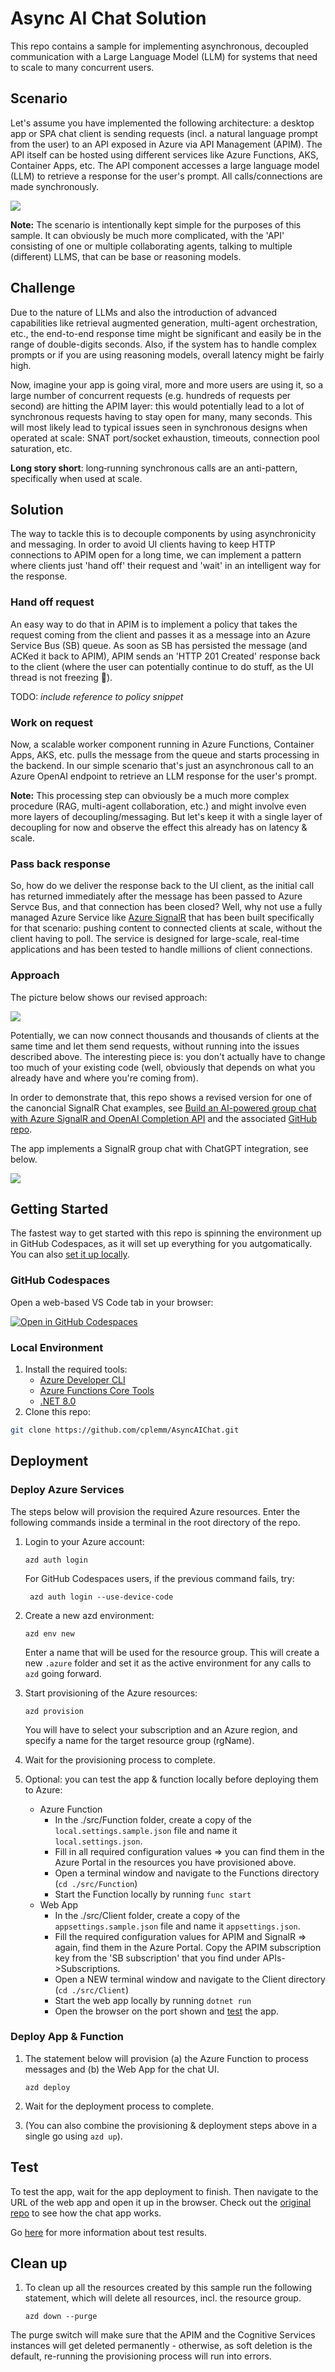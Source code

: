 # Async AI Chat Solution

This repo contains a sample for implementing asynchronous, decoupled communication with a Large Language Model (LLM) for systems that need to scale to many concurrent users.

## Scenario
Let's assume you have implemented the following architecture: a desktop app or SPA chat client is sending requests (incl. a natural language prompt from the user) to an API exposed in Azure via API Management (APIM). The API itself can be hosted using different services like Azure Functions, AKS, Container Apps, etc. The API component accesses a large language model (LLM) to retrieve a response for the user's prompt. All calls/connections are made synchronously.

![](Doc/sync_chat.png)

**Note:** The scenario is intentionally kept simple for the purposes of this sample. It can obviously be much more complicated, with the 'API' consisting of one or multiple collaborating agents, talking to multiple (different) LLMS, that can be base or reasoning models. 

## Challenge
Due to the nature of LLMs and also the introduction of advanced capabilities like retrieval augmented generation, multi-agent orchestration, etc., the end-to-end response time might be significant and easily be in the range of double-digits seconds. Also, if the system has to handle complex prompts or if you are using reasoning models, overall latency might be fairly high.

Now, imagine your app is going viral, more and more users are using it, so a large number of concurrent requests (e.g. hundreds of requests per second) are hitting the APIM layer: this would potentially lead to a lot of synchronous requests having to stay open for many, many seconds. This will most likely lead to typical issues seen in synchronous designs when operated at scale: SNAT port/socket exhaustion, timeouts, connection pool saturation, etc. 

**Long story short**: long‑running synchronous calls are an anti-pattern, specifically when used at scale.

## Solution
The way to tackle this is to decouple components by using asynchronicity and messaging. In order to avoid UI clients having to keep HTTP connections to APIM open for a long time, we can implement a pattern where clients just 'hand off' their request and 'wait' in an intelligent way for the response.

### Hand off request
An easy way to do that in APIM is to implement a policy that takes the request coming from the client and passes it as a message into an Azure Service Bus (SB) queue. As soon as SB has persisted the message (and ACKed it back to APIM), APIM sends an 'HTTP 201 Created' response back to the client (where the user can potentially continue to do stuff, as the UI thread is not freezing 🙂).

TODO: _include reference to policy snippet_

### Work on request
Now, a scalable worker component running in Azure Functions, Container Apps, AKS, etc. pulls the message from the queue and starts processing in the backend. In our simple scenario that's just an asynchronous call to an Azure OpenAI endpoint to retrieve an LLM response for the user's prompt. 

**Note:** This processing step can obviously be a much more complex procedure (RAG, multi-agent collaboration, etc.) and might involve even more layers of decoupling/messaging. But let's keep it with a single layer of decoupling for now and observe the effect this already has on latency & scale.

### Pass back response
So, how do we deliver the response back to the UI client, as the initial call has returned immediately after the message has been passed to Azure Servce Bus, and that connection has been closed?
Well, why not use a fully managed Azure Service like [Azure SignalR](https://learn.microsoft.com/en-us/azure/azure-signalr/signalr-overview) that has been built specifically for that scenario: pushing content to connected clients at scale, without the client having to poll.
The service is designed for large-scale, real-time applications and has been tested to handle millions of client connections.

### Approach
The picture below shows our revised approach:

![](Doc/async_chat.png)

Potentially, we can now connect thousands and thousands of clients at the same time and let them send requests, without running into the issues described above. The interesting piece is: you don't actually have to change too much of your existing code (well, obviously that depends on what you already have and where you're coming from). 

In order to demonstrate that, this repo shows a revised version for one of the canoncial SignalR Chat examples, see [Build an AI-powered group chat with Azure SignalR and OpenAI Completion API](https://learn.microsoft.com/en-us/azure/azure-signalr/signalr-tutorial-group-chat-with-openai) and the associated [GitHub repo](https://github.com/aspnet/AzureSignalR-samples/tree/main/samples/AIStreaming).

The app implements a SignalR group chat with ChatGPT integration, see below.

![](Doc/chat.jpg)

## Getting Started 
The fastest way to get started with this repo is spinning the environment up in GitHub Codespaces, as it will set up everything for you autgomatically. You can also [set it up locally](#local-environment).

### GitHub Codespaces
Open a web-based VS Code tab in your browser:

[![Open in GitHub Codespaces](https://img.shields.io/static/v1?style=for-the-badge&label=GitHub+Codespaces&message=Open&color=brightgreen&logo=github)](https://github.com/codespaces/new?template_repository=cplemm/AsyncAIChat)

### Local Environment
1. Install the required tools:
    - [Azure Developer CLI](https://aka.ms/azure-dev/install)
    - [Azure Functions Core Tools](https://github.com/Azure/azure-functions-core-tools/blob/main/README.md)
    - [.NET 8.0](https://dotnet.microsoft.com/download/dotnet/8.0)
2. Clone this repo:
```bash  
git clone https://github.com/cplemm/AsyncAIChat.git
```

## Deployment

### Deploy Azure Services

The steps below will provision the required Azure resources. Enter the following commands inside a terminal in the root directory of the repo. 

1. Login to your Azure account:

    ```shell
    azd auth login
    ```

    For GitHub Codespaces users, if the previous command fails, try:

   ```shell
    azd auth login --use-device-code
    ```

2. Create a new azd environment:

    ```shell
    azd env new
    ```

    Enter a name that will be used for the resource group.
    This will create a new `.azure` folder and set it as the active environment for any calls to `azd` going forward.
   
3. Start provisioning of the Azure resources:

    ```shell
    azd provision
    ```

    You will have to select your subscription and an Azure region, and specify a name for the target resource group (rgName).

4. Wait for the provisioning process to complete.
5. Optional: you can test the app & function locally before deploying them to Azure:
   
     - Azure Function
         - In the ./src/Function folder, create a copy of the ```local.settings.sample.json``` file and name it ```local.settings.json```.
         - Fill in all required configuration values => you can find them in the Azure Portal in the resources you have provisioned above.
         - Open a terminal window and navigate to the Functions directory (```cd ./src/Function```)
         - Start the Function locally by running ```func start```
     - Web App
         - In the ./src/Client folder, create a copy of the ```appsettings.sample.json``` file and name it ```appsettings.json```.
         - Fill the required configuration values for APIM and SignalR => again, find them in the Azure Portal. Copy the APIM subscription key from the 'SB subscription' that you find under APIs->Subscriptions.
         - Open a NEW terminal window and navigate to the Client directory (```cd ./src/Client```)
         - Start the web app locally by running ```dotnet run```
         - Open the browser on the port shown and [test](#test) the app.

### Deploy App & Function

1.  The statement below will provision (a) the Azure Function to process messages and (b) the Web App for the chat UI.
   
    ```shell
    azd deploy
    ```

2. Wait for the deployment process to complete.
3. (You can also combine the provisioning & deployment steps above in a single go using ```azd up```).  

## Test

To test the app, wait for the app deployment to finish. Then navigate to the URL of the web app and open it up in the browser. Check out the [original repo](https://github.com/aspnet/AzureSignalR-samples/tree/main/samples/AIStreaming#how-it-works) to see how the chat app works.

Go [here](https://microsoft.com) for more information about test results.

## Clean up

1.  To clean up all the resources created by this sample run the following statement, which will delete all resources, incl. the resource group.

    ```shell
    azd down --purge
    ```

The purge switch will make sure that the APIM and the Cognitive Services instances will get deleted permanently - otherwise, as soft deletion is the default, re-running the provisioning process will run into errors.

